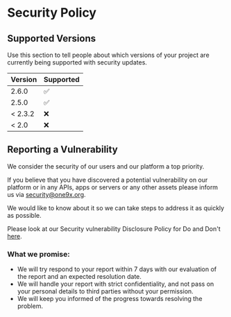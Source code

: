 # Security Policy

## Supported Versions

Use this section to tell people about which versions of your project are
currently being supported with security updates.

| Version | Supported          |
| ------- | ------------------ |
| 2.6.0   | :white_check_mark: |
| 2.5.0   | :white_check_mark: |
| < 2.3.2 | :x:                |
| < 2.0   | :x:                |

## Reporting a Vulnerability

We consider the security of our users and our platform a top priority. 

If you believe that you have discovered a potential vulnerability on our platform or in any APIs, apps or servers 
or any other assets please inform us via [security@one9x.org](mailto:security@one9x.org). 

We would like to know about it so we can take steps to address it as quickly as possible. 

Please look at our Security vulnerability Disclosure Policy for Do and Don't [here](https://one9x.org/security-disclosure-policy).

### What we promise:
- We will try respond to your report within 7 days with our evaluation of the report and an expected resolution date.
- We will handle your report with strict confidentiality, and not pass on your personal details to third parties without your permission.
- We will keep you informed of the progress towards resolving the problem.

